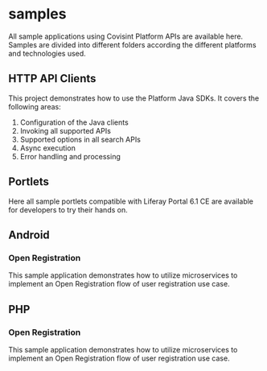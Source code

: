 # samples
All sample applications using Covisint Platform APIs are available here. Samples are divided into different folders according the different platforms and technologies used.
## HTTP API Clients
This project demonstrates how to use the Platform Java SDKs.  It covers the following areas:

1. Configuration of the Java clients
1. Invoking all supported APIs
1. Supported options in all search APIs
1. Async execution
1. Error handling and processing

## Portlets
Here all sample portlets compatible with Liferay Portal 6.1 CE are available for developers to try their hands on.
## Android
### Open Registration
This sample application demonstrates how to utilize microservices to implement an Open Registration flow of user registration use case.
## PHP
### Open Registration
This sample application demonstrates how to utilize microservices to implement an Open Registration flow of user registration use case.
